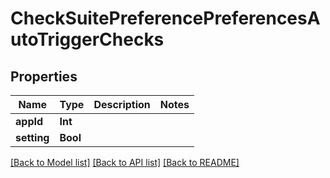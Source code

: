# CheckSuitePreferencePreferencesAutoTriggerChecks

## Properties
Name | Type | Description | Notes
------------ | ------------- | ------------- | -------------
**appId** | **Int** |  | 
**setting** | **Bool** |  | 

[[Back to Model list]](../README.md#documentation-for-models) [[Back to API list]](../README.md#documentation-for-api-endpoints) [[Back to README]](../README.md)


